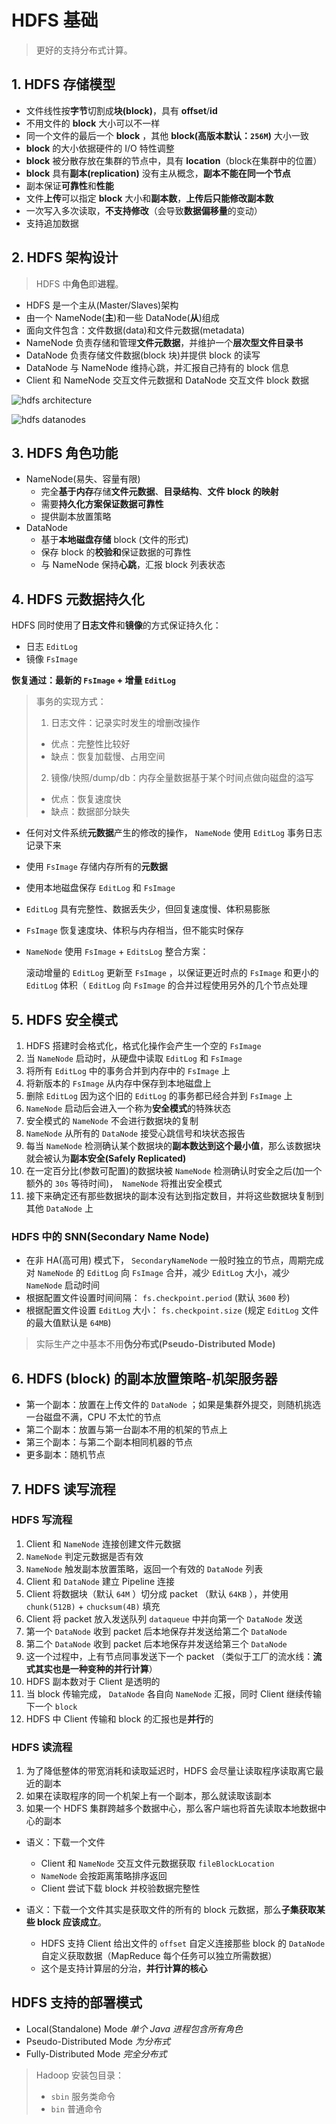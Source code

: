 # HDFS 基础

> 更好的支持分布式计算。

## 1. HDFS 存储模型

* 文件线性按**字节**切割成**块(block)**，具有 **offset**/**id**
* 不用文件的 **block** 大小可以不一样
* 同一个文件的最后一个 **block** ，其他 **block(高版本默认：`256M`)** 大小一致
* **block** 的大小依据硬件的 I/O 特性调整
* **block** 被分散存放在集群的节点中，具有 **location**（block在集群中的位置）
* **block** 具有**副本(replication)** 没有主从概念，**副本不能在同一个节点**
* 副本保证**可靠性**和**性能**
* 文件**上传**可以指定 **block** 大小和**副本数**，**上传后只能修改副本数**
* 一次写入多次读取，**不支持修改**（会导致**数据偏移量**的变动）
* 支持追加数据


## 2. HDFS 架构设计

> HDFS 中**角色**即**进程**。

* HDFS 是一个主从(Master/Slaves)架构
* 由一个 NameNode(**主**)和一些 DataNode(**从**)组成
* 面向文件包含：文件数据(data)和文件元数据(metadata)
* NameNode 负责存储和管理**文件元数据**，并维护一个**层次型文件目录书**
* DataNode 负责存储文件数据(block 块)并提供 block 的读写
* DataNode 与 NameNode 维持心跳，并汇报自己持有的 block 信息
* Client 和 NameNode 交互文件元数据和 DataNode 交互文件 block 数据

![hdfs architecture](hdfsarchitecture.png)

![hdfs datanodes](hdfsdatanodes.png)

## 3. HDFS 角色功能

* NameNode(易失、容量有限)
    * 完全**基于内存**存储**文件元数据**、**目录结构**、**文件 block 的映射**
    * 需要**持久化方案保证数据可靠性**
    * 提供副本放置策略
* DataNode
    * 基于**本地磁盘存储** block (文件的形式)
    * 保存 block 的**校验和**保证数据的可靠性
    * 与 NameNode 保持**心跳**，汇报 block 列表状态

## 4. HDFS 元数据持久化

HDFS 同时使用了**日志文件**和**镜像**的方式保证持久化：
* 日志 `EditLog`
* 镜像 `FsImage`

**恢复通过：最新的 `FsImage` + 增量 `EditLog`**

> 事务的实现方式：
> 
> 1. 日志文件：记录实时发生的增删改操作
>   * 优点：完整性比较好
>   * 缺点：恢复加载慢、占用空间
> 2. 镜像/快照/dump/db：内存全量数据基于某个时间点做向磁盘的溢写
>   * 优点：恢复速度快
>   * 缺点：数据部分缺失

* 任何对文件系统**元数据**产生的修改的操作， `NameNode` 使用 `EditLog` 事务日志记录下来
* 使用 `FsImage` 存储内存所有的**元数据**
* 使用本地磁盘保存 `EditLog` 和 `FsImage`
* `EditLog` 具有完整性、数据丢失少，但回复速度慢、体积易膨胀
* `FsImage` 恢复速度块、体积与内存相当，但不能实时保存
* `NameNode` 使用 `FsImage` + `EditsLog` 整合方案：
    
    滚动增量的 `EditLog` 更新至 `FsImage` ，以保证更近时点的 `FsImage` 和更小的 `EditLog` 体积（ `EditLog` 向 `FsImage` 的合并过程使用另外的几个节点处理

## 5. HDFS 安全模式

1. HDFS 搭建时会格式化，格式化操作会产生一个空的 `FsImage`
2. 当 `NameNode` 启动时，从硬盘中读取 `EditLog` 和 `FsImage`
3. 将所有 `EditLog` 中的事务合并到内存中的 `FsImage` 上
4. 将新版本的 `FsImage` 从内存中保存到本地磁盘上
5. 删除 `EditLog` 因为这个旧的 `EditLog` 的事务都已经合并到 `FsImage` 上
6. `NameNode` 启动后会进入一个称为**安全模式**的特殊状态
7. 安全模式的 `NameNode` 不会进行数据块的复制
8. `NameNode` 从所有的 `DataNode` 接受心跳信号和块状态报告
9. 每当 `NameNode` 检测确认某个数据块的**副本数达到这个最小值**，那么该数据块就会被认为**副本安全(Safely Replicated)**
10. 在一定百分比(参数可配置)的数据块被 `NameNode` 检测确认时安全之后(加一个额外的 `30s` 等待时间)，　`NameNode` 将推出安全模式
11. 接下来确定还有那些数据块的副本没有达到指定数目，并将这些数据块复制到其他 `DataNode` 上

### HDFS 中的 SNN(Secondary Name Node)

* 在非 HA(高可用) 模式下， `SecondaryNameNode` 一般时独立的节点，周期完成对 `NameNode` 的 `EditLog` 向 `FsImage` 合并，减少 `EditLog` 大小，减少 `NameNode` 启动时间
* 根据配置文件设置时间间隔： `fs.checkpoint.period` (默认 `3600` 秒)
* 根据配置文件设置 `EditLog` 大小： `fs.checkpoint.size` (规定 `EditLog` 文件的最大值默认是 `64MB`)

> 实际生产之中基本不用**伪分布式(Pseudo-Distributed Mode)**

## 6. HDFS (block) 的副本放置策略-机架服务器

* 第一个副本：放置在上传文件的 `DataNode` ；如果是集群外提交，则随机挑选一台磁盘不满，CPU 不太忙的节点
* 第二个副本：放置与第一台副本不用的机架的节点上
* 第三个副本：与第二个副本相同机器的节点
* 更多副本：随机节点

## 7. HDFS 读写流程

### HDFS 写流程

1. Client 和 `NameNode` 连接创建文件元数据
2. `NameNode` 判定元数据是否有效
3. `NameNode` 触发副本放置策略，返回一个有效的 `DataNode` 列表
4. Client 和 `DataNode` 建立 Pipeline 连接
5. Client 将数据块（默认 `64M` ）切分成 packet （默认 `64KB` ），并使用 `chunk(512B)` + `chucksum(4B)` 填充
6. Client 将 packet 放入发送队列 `dataqueue` 中并向第一个 `DataNode` 发送
7. 第一个 `DataNode` 收到 packet 后本地保存并发送给第二个 `DataNode`
8. 第二个 `DataNode` 收到 packet 后本地保存并发送给第三个 `DataNode`
9. 这一个过程中，上有节点同事发送下一个 packet （类似于工厂的流水线：**流式其实也是一种变种的并行计算**）
10. HDFS 副本数对于 Client 是透明的
11. 当 block 传输完成， `DataNode` 各自向 `NameNode` 汇报，同时 Client 继续传输下一个 `block`
12. HDFS 中 Client 传输和 block 的汇报也是**并行**的

### HDFS 读流程

1. 为了降低整体的带宽消耗和读取延迟时，HDFS 会尽量让读取程序读取离它最近的副本
2. 如果在读取程序的同一个机架上有一个副本，那么就读取该副本
3. 如果一个 HDFS 集群跨越多个数据中心，那么客户端也将首先读取本地数据中心的副本

* 语义：下载一个文件
    * Client 和 `NameNode` 交互文件元数据获取 `fileBlockLocation`
    * `NameNode` 会按距离策略排序返回
    * Client 尝试下载 block 并校验数据完整性

* 语义：下载一个文件其实是获取文件的所有的 block 元数据，那么**子集获取某些 block 应该成立**。
    * HDFS 支持 Client 给出文件的 `offset` 自定义连接那些 block 的 `DataNode` 自定义获取数据（MapReduce 每个任务可以独立所需数据）
    * 这个是支持计算层的分治，**并行计算的核心**

## HDFS 支持的部署模式

* Local(Standalone) Mode _单个 Java 进程包含所有角色_
* Pseudo-Distributed Mode _为分布式_
* Fully-Distributed Mode _完全分布式_


> Hadoop 安装包目录：
> 
> * `sbin` 服务类命令
> * `bin` 普通命令
